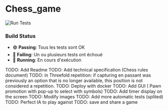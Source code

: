 # Chess_game
![Run Tests](https://github.com/lemdaghi/Chess_game/actions/workflows/python-app.yml/badge.svg)

### Build Status
- 🟢 **Passing**: Tous les tests sont OK
- 🔴 **Failing**: Un ou plusieurs tests ont échoué
- 🔄 **Running**: En cours d'exécution

TODO: Add Readme
TODO: Add technical specification (Chess rules document)
TODO: in Threefold repetition: if capturing en passant was previously an option that is no longer available, this position is not considered a repetition.
TODO: Deploy with docker
TODO: Add GUI ( Pawn promotion with pop-up to select with symbols)
TODO: Add timer display on the screen
TODO: Modify images
TODO: Add more automatic tests (splited)
TODO: Perfect IA to play against
TODO: save and share a game